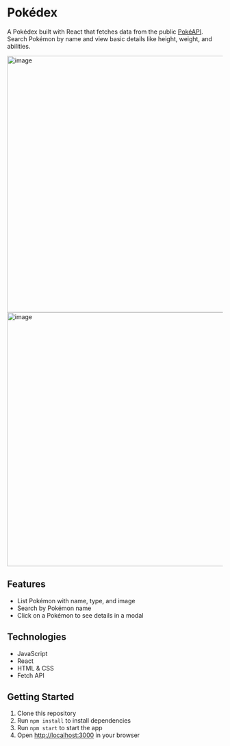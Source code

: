 # Pokédex

A Pokédex built with React that fetches data from the public [PokéAPI](https://pokeapi.co/).  
Search Pokémon by name and view basic details like height, weight, and abilities.

<img width="1350" height="598" alt="image" src="https://github.com/user-attachments/assets/d392d46b-2156-4b33-9bd4-119a1b7ca90d" />

<img width="1334" height="592" alt="image" src="https://github.com/user-attachments/assets/4ccb9c95-27b6-4912-a465-45ea64c4295c" />


## Features

- List Pokémon with name, type, and image  
- Search by Pokémon name  
- Click on a Pokémon to see details in a modal  

## Technologies

- JavaScript
- React  
- HTML & CSS  
- Fetch API  

## Getting Started

1. Clone this repository  
2. Run `npm install` to install dependencies  
3. Run `npm start` to start the app  
4. Open [http://localhost:3000](http://localhost:3000) in your browser  



